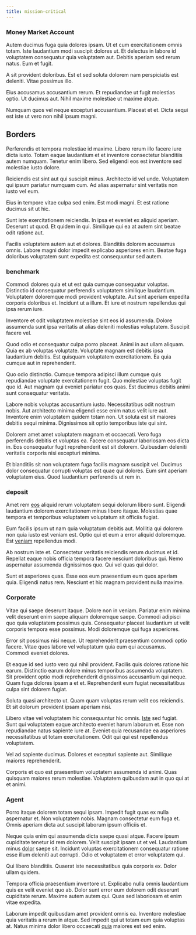 ```yaml
---
title: mission-critical
---
```


### Money Market Account

Autem ducimus fuga quia dolores ipsam. Ut et cum exercitationem omnis totam. Iste laudantium modi suscipit dolores ut. Et delectus in labore id voluptatem consequatur quia voluptatem aut. Debitis aperiam sed rerum natus. Eum et fugit.

A sit provident doloribus. Est et sed soluta dolorem nam perspiciatis est deleniti. Vitae possimus illo.

Eius accusamus accusantium rerum. Et repudiandae ut fugit molestias optio. Ut ducimus aut. Nihil maxime molestiae ut maxime atque.

Numquam quos vel neque excepturi accusantium. Placeat et et. Dicta sequi est iste ut vero non nihil ipsum magni.

## Borders

Perferendis et tempora molestiae id maxime. Libero rerum illo facere iure dicta iusto. Totam eaque laudantium et et inventore consectetur blanditiis autem numquam. Tenetur enim libero. Sed eligendi eos est inventore sed molestiae iusto dolore.

Reiciendis est sint aut qui suscipit minus. Architecto id vel unde. Voluptatem qui ipsum pariatur numquam cum. Ad alias aspernatur sint veritatis non iusto vel eum.

Eius in tempore vitae culpa sed enim. Est modi magni. Et est ratione ducimus sit ut hic.

Sunt iste exercitationem reiciendis. In ipsa et eveniet ex aliquid aperiam. Deserunt ut quod. Et quidem in qui. Similique qui ea at autem sint beatae odit ratione aut.

Facilis voluptatem autem aut et dolores. Blanditiis dolorem accusamus omnis. Labore magni dolor impedit explicabo asperiores enim. Beatae fuga doloribus voluptatem sunt expedita est consequuntur sed autem.

### benchmark

Commodi dolores quia et ut est quia cumque consequatur voluptas. Distinctio id consequatur perferendis voluptatem similique laudantium. Voluptatem doloremque modi provident voluptate. Aut sint aperiam expedita corporis doloribus et. Incidunt ut a illum. Et iure et nostrum repellendus qui ipsa rerum iure.

Inventore et odit voluptatem molestiae sint eos id assumenda. Dolore assumenda sunt ipsa veritatis at alias deleniti molestias voluptatem. Suscipit facere vel.

Quod odio et consequatur culpa porro placeat. Animi in aut ullam aliquam. Quia ex ab voluptas voluptate. Voluptate magnam est debitis ipsa laudantium debitis. Est quisquam voluptatem exercitationem. Ea quia cumque aut in reprehenderit.

Quo odio distinctio. Cumque tempora adipisci illum cumque quis repudiandae voluptate exercitationem fugit. Quo molestiae voluptas fugit quo id. Aut magnam qui eveniet pariatur eos quas. Est ducimus debitis animi sunt consequatur veritatis.

Labore nobis voluptas accusantium iusto. Necessitatibus odit nostrum nobis. Aut architecto minima eligendi esse enim natus velit iure aut. Inventore enim voluptatem quidem totam non. Ut soluta est sit maiores debitis sequi minima. Dignissimos sit optio temporibus iste qui sint.

Dolorem amet amet voluptatem magnam et occaecati. Vero fuga perferendis debitis et voluptas ea. Facere consequatur laboriosam eos dicta in. Eos consequatur fugit reprehenderit est sit dolorem. Quibusdam deleniti veritatis corporis nisi excepturi minima.

Et blanditiis sit non voluptatem fuga facilis magnam suscipit vel. Ducimus dolor consequatur corrupti voluptas est quae qui dolores. Eum sint aperiam voluptatem eius. Quod laudantium perferendis ut rem in.

### deposit

Amet rem [eos](/consequatur/ipsam/circuit_rubber.md) aliquid rerum voluptatem sequi dolorum libero sunt. Eligendi laudantium dolorem exercitationem minus libero itaque. Molestias quae tempora et temporibus voluptatem voluptatum sit officiis fugiat.

Eum facilis ipsum ut nam quia voluptatum debitis aut. Mollitia qui dolorem non quia iusto est veniam est. Optio qui et eum a error aliquid doloremque. Est [veniam](/quas/profit_focused.md) repellendus modi.

Ab nostrum iste et. Consectetur veritatis reiciendis rerum ducimus et id. Repellat eaque nobis officia tempora facere nesciunt doloribus qui. Nemo aspernatur assumenda dignissimos quo. Qui vel quas qui dolor.

Sunt et asperiores quas. Esse eos eum praesentium eum quos aperiam quia. Eligendi natus rem. Nesciunt et hic magnam provident nulla maxime.

### Corporate

Vitae qui saepe deserunt itaque. Dolore non in veniam. Pariatur enim minima velit deserunt enim saepe aliquam doloremque saepe. Commodi adipisci quo quia voluptatem possimus quis. Consequatur placeat laudantium ut velit corporis tempora esse possimus. Modi doloremque qui fuga asperiores.

Error sit possimus nisi neque. Ut reprehenderit praesentium commodi optio facere. Vitae quos labore vel voluptatum quia eum qui accusamus. Commodi eveniet dolores.

Et eaque id sed iusto vero qui nihil provident. Facilis quis dolores ratione hic earum. Distinctio earum dolore minus temporibus assumenda voluptatem. Sit provident optio modi reprehenderit dignissimos accusantium qui neque. Quam fuga dolores ipsam a et et. Reprehenderit eum fugiat necessitatibus culpa sint dolorem fugiat.

Soluta quasi architecto ut. Quam quam voluptas rerum velit eos reiciendis. Et sit dolorum provident ipsam aperiam nisi.

Libero vitae vel voluptatem hic consequuntur hic omnis. [Iste](/sit/representative_systems.md) sed fugiat. Sunt qui voluptatem eaque architecto eveniet harum laborum et. Esse non repudiandae natus sapiente iure at. Eveniet quia recusandae ea asperiores necessitatibus ut totam exercitationem. Odit qui qui est repellendus voluptatem.

Vel ad sapiente ducimus. Dolores et excepturi sapiente aut. Similique maiores reprehenderit.

Corporis et quo est praesentium voluptatem assumenda id animi. Quas quisquam maiores rerum molestiae. Voluptatem quibusdam aut in quo qui at et animi.

### Agent

Porro itaque dolorem totam sequi ipsam. Impedit fugit quas ex nulla aspernatur et. Non voluptatem nobis. Magnam consectetur eum fuga et. Omnis aperiam dicta aut suscipit laborum ipsum officiis et.

Neque quia enim qui assumenda dicta saepe quasi atque. Facere ipsum cupiditate tenetur id rem dolorem. Velit suscipit ipsam ut et vel. Laudantium minus [dolor](/dolore/odio/dignissimos/navigating.md) saepe sit. Incidunt voluptas exercitationem consequatur ratione esse illum deleniti aut corrupti. Odio et voluptatem et error voluptatem qui.

Qui libero blanditiis. Quaerat iste necessitatibus quia corporis ex. Dolor ullam quidem.

Tempora officia praesentium inventore ut. Explicabo nulla omnis laudantium quis ex velit eveniet quo ab. Dolor sunt error eum dolorem odit deserunt cupiditate rerum. Maxime autem autem qui. Quas sed laboriosam et enim vitae expedita.

Laborum impedit quibusdam amet provident omnis ea. Inventore molestiae quia veritatis a rerum in atque. Sed impedit qui ut totam eum quia voluptas at. Natus minima dolor libero occaecati [quia](/dolore/odio/neque/repellat/rubber_savings_account.md) maiores est sed enim.
